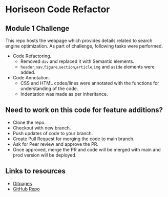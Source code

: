 # Horiseon Code Refactor

## Module 1 Challenge

This repo hosts the webpage which provides details related to search engine optimization. As part of challenge, following tasks were performed.

* Code Refactoring.
  * Removed `div` and replaced it with Semantic elements.
  * `header`,`nav`,`figure`,`section`,`article`,`img` and `aside` elements were added.
* Code Annotation.
  * CSS and HTML codes/lines were annotated with the functions for understanding of the code.
  * Indentation was made as per inheritance.

## Need to work on this code for feature additions?
* Clone the repo.
* Checkout with new branch.
* Push updates of code to your branch.
* Create Pull Request for merging the code to main branch.
* Ask for Peer review and approve the PR.
* Once approved, merge the PR and code will be merged with main and prod version will be deployed.

## Links to resources
* [Gitpages](https://kvvadavi.github.io/Module1Challenge/)  
* [GitHub Repo](https://github.com/kvvadavi/Module1Challenge)
